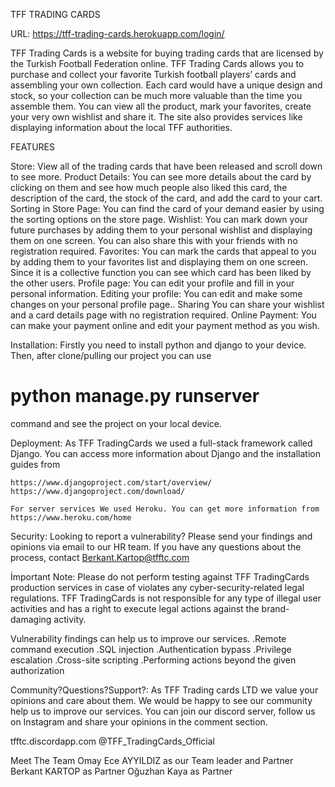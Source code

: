 TFF TRADING CARDS

URL: https://tff-trading-cards.herokuapp.com/login/

TFF Trading Cards is a website for buying trading cards that are licensed by the Turkish Football Federation online. TFF Trading Cards allows you to purchase and collect your favorite Turkish football players’ cards and assembling your own collection. Each card would have a unique design and stock, so your collection can be much more valuable than the time you assemble them. You can view all the product, mark your favorites, create your very own wishlist and share it. The site also provides services like displaying information about the local TFF authorities.


FEATURES

  Store:
    View all of the trading cards that have been released and scroll down to see more.
    Product Details:
    You can see more details about the card by clicking on them and see how much people also liked this card, the description of the card, the stock of the card, and add the card to your cart.
    Sorting in Store Page: 
    You can find the card of your demand easier by using the sorting options on the store page.
    Wishlist:
    You can mark down your future purchases by adding them to your personal wishlist and displaying them on one screen. You can also share this with your friends with no registration required.
    Favorites: 
    You can mark the cards that appeal to you by adding them to your favorites list and displaying them on one screen. Since it is a collective function you can see which card has been liked by the other users.
    Profile page:
    You can edit your profile and fill in your personal information.
    Editing your profile:
    You can edit and make some changes on your personal profile page..
    Sharing
    You can share your wishlist and a card details page with no registration required.
    Online Payment: You can make your payment online and edit your payment method as you wish.


  Installation: Firstly you need to install python and django to your device. Then, after clone/pulling our project you can use 
  
  # python manage.py runserver 
  
  command and see the project on your local device.

  Deployment: 
    As TFF TradingCards we used a full-stack framework called Django. You can access more information about Django and the installation guides from 

    https://www.djangoproject.com/start/overview/
    https://www.djangoproject.com/download/

    For server services We used Heroku. You can get more information from https://www.heroku.com/home

Security:
  Looking to report a vulnerability? Please send your findings and opinions via email to our HR team.
  If you have any questions about the process, contact Berkant.Kartop@tfftc.com

İmportant Note: Please do not perform testing against TFF TradingCards production services in case of violates any cyber-security-related legal regulations. TFF TradingCards is not responsible for any type of illegal user activities and has a right to execute legal actions against the brand-damaging activity.


Vulnerability findings can help us to improve our services.
  .Remote command execution
  .SQL injection
  .Authentication bypass
  .Privilege escalation
  .Cross-site scripting
  .Performing actions beyond the given authorization


Community?Questions?Support?:
  As TFF Trading cards LTD we value your opinions and care about them. We would be happy to see our community help us to improve our services. You can join our discord server, follow us on Instagram and share your opinions in the comment section.

tfftc.discordapp.com
@TFF_TradingCards_Official

Meet The Team
Omay Ece AYYILDIZ as our Team leader and Partner
Berkant KARTOP as Partner
Oğuzhan Kaya as Partner







